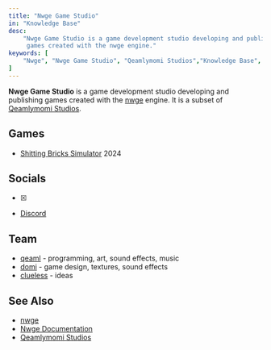 ```yaml
---
title: "Nwge Game Studio"
in: "Knowledge Base"
desc:
    "Nwge Game Studio is a game development studio developing and publishing
     games created with the nwge engine."
keywords: [
    "Nwge", "Nwge Game Studio", "Qeamlymomi Studios","Knowledge Base", "KB"
]
---
```


**Nwge Game Studio** is a game development studio developing and publishing
games created with the [nwge] engine. It is a subset of [Qeamlymomi Studios].

## Games

* [Shitting Bricks Simulator] 2024

## Socials

* [X]
* [Discord]

## Team

* [qeaml] - programming, art, sound effects, music
* [domi] - game design, textures, sound effects
* [clueless] - ideas
## See Also

* [nwge]
* [Nwge Documentation](/nwge-docs)
* [Qeamlymomi Studios]

[nwge]: /project/nwge
[Qeamlymomi Studios]: /kb/qeamlymomi-studios
[Shitting Bricks Simulator]: /kb/shitting-bricks-simulator
[X]: https://x.com/nwge_games
[Discord]: https://discord.gg/y7GxumVE3G
[qeaml]: /
[domi]: https://youtube.com/@domer_9
[clueless]: https://x.com/themostclueless
